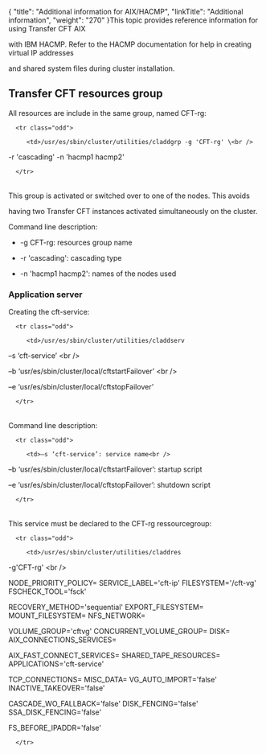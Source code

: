 {
    "title": "Additional  information for AIX/HACMP",
    "linkTitle": "Additional information",
    "weight": "270"
}This topic provides reference information for using Transfer CFT AIX
with IBM HACMP. Refer to the HACMP documentation for help in creating virtual IP addresses
and shared system files during cluster installation.

## Transfer CFT resources group

All resources are include in the same group, named CFT-rg:

<table data-cellspacing="0">
   <tbody>
      <tr class="odd">
         <td>/usr/es/sbin/cluster/utilities/claddgrp -g 'CFT-rg' \<br />
-r 'cascading' -n 'hacmp1 hacmp2'         </td>
      </tr>
   </tbody>
</table>

This group is activated or switched over to one of the nodes. This avoids
having two Transfer CFT instances activated simultaneously on the cluster.

Command line description:

-   -g CFT-rg: resources group name  
-   -r 'cascading': cascading type  
-   -n 'hacmp1 hacmp2': names of the nodes used

### Application server

Creating the cft-service:

<table data-cellspacing="0">
   <tbody>
      <tr class="odd">
         <td>/usr/es/sbin/cluster/utilities/claddserv
–s ‘cft-service’ \<br />
–b ‘usr/es/sbin/cluster/local/cftstartFailover’ \<br />
–e ‘usr/es/sbin/cluster/local/cftstopFailover’         </td>
      </tr>
   </tbody>
</table>

Command line description:

<table data-cellspacing="0">
   <tbody>
      <tr class="odd">
         <td>–s ‘cft-service’: service name<br />
–b ‘usr/es/sbin/cluster/local/cftstartFailover’: startup script<br />
–e ‘usr/es/sbin/cluster/local/cftstopFailover’: shutdown script         </td>
      </tr>
   </tbody>
</table>

This service must be declared to the CFT-rg ressourcegroup:

<table data-cellspacing="0">
   <tbody>
      <tr class="odd">
         <td>/usr/es/sbin/cluster/utilities/claddres
-g'CFT-rg' \<br />
NODE_PRIORITY_POLICY= SERVICE_LABEL='cft-ip' FILESYSTEM='/cft-vg' FSCHECK_TOOL='fsck'
RECOVERY_METHOD='sequential' EXPORT_FILESYSTEM= MOUNT_FILESYSTEM= NFS_NETWORK=
VOLUME_GROUP='cftvg' CONCURRENT_VOLUME_GROUP= DISK= AIX_CONNECTIONS_SERVICES=
AIX_FAST_CONNECT_SERVICES= SHARED_TAPE_RESOURCES= APPLICATIONS='cft-service'
TCP_CONNECTIONS= MISC_DATA= VG_AUTO_IMPORT='false' INACTIVE_TAKEOVER='false'
CASCADE_WO_FALLBACK='false' DISK_FENCING='false' SSA_DISK_FENCING='false'
FS_BEFORE_IPADDR='false'         </td>
      </tr>
   </tbody>
</table>

 

